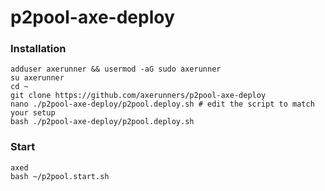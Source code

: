 # p2pool-axe-deploy
### Installation
```
adduser axerunner && usermod -aG sudo axerunner
su axerunner
cd ~
git clone https://github.com/axerunners/p2pool-axe-deploy
nano ./p2pool-axe-deploy/p2pool.deploy.sh # edit the script to match your setup
bash ./p2pool-axe-deploy/p2pool.deploy.sh
```
### Start
```
axed
bash ~/p2pool.start.sh
```
